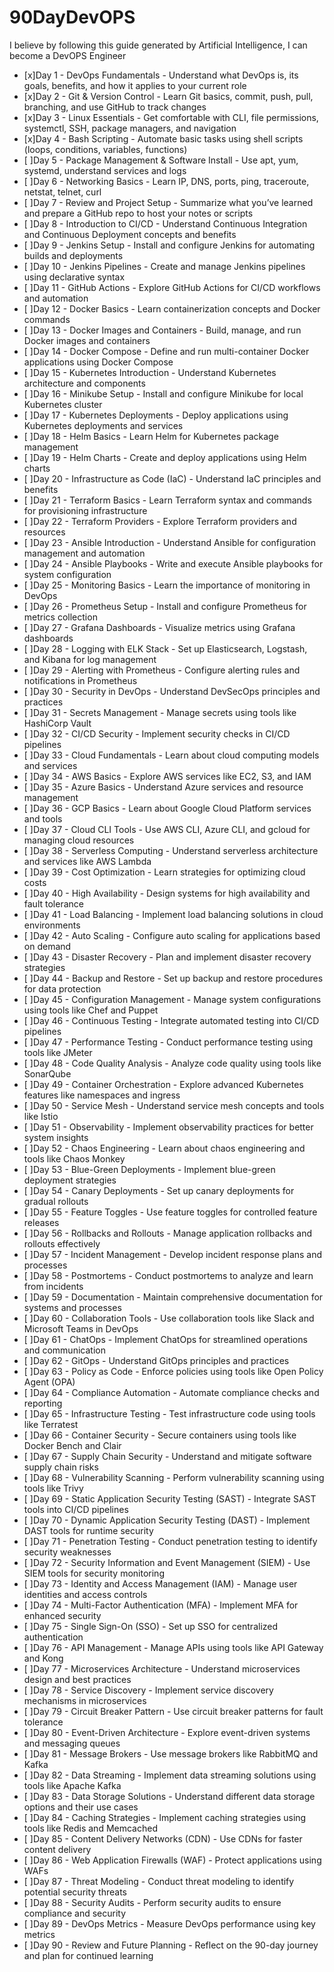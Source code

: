 # 90DayDevOPS
I believe by following this guide generated by Artificial Intelligence, I can become a DevOPS Engineer

- [x]Day 1 - DevOps Fundamentals - Understand what DevOps is, its goals, benefits, and how it applies to your current role
- [x]Day 2 - Git & Version Control - Learn Git basics, commit, push, pull, branching, and use GitHub to track changes
- [x]Day 3 - Linux Essentials - Get comfortable with CLI, file permissions, systemctl, SSH, package managers, and navigation
- [x]Day 4 - Bash Scripting - Automate basic tasks using shell scripts (loops, conditions, variables, functions)
- [ ]Day 5 - Package Management & Software Install - Use apt, yum, systemd, understand services and logs
- [ ]Day 6 - Networking Basics - Learn IP, DNS, ports, ping, traceroute, netstat, telnet, curl
- [ ]Day 7 - Review and Project Setup - Summarize what you’ve learned and prepare a GitHub repo to host your notes or scripts
- [ ]Day 8 - Introduction to CI/CD - Understand Continuous Integration and Continuous Deployment concepts and benefits
- [ ]Day 9 - Jenkins Setup - Install and configure Jenkins for automating builds and deployments
- [ ]Day 10 - Jenkins Pipelines - Create and manage Jenkins pipelines using declarative syntax
- [ ]Day 11 - GitHub Actions - Explore GitHub Actions for CI/CD workflows and automation
- [ ]Day 12 - Docker Basics - Learn containerization concepts and Docker commands
- [ ]Day 13 - Docker Images and Containers - Build, manage, and run Docker images and containers
- [ ]Day 14 - Docker Compose - Define and run multi-container Docker applications using Docker Compose
- [ ]Day 15 - Kubernetes Introduction - Understand Kubernetes architecture and components
- [ ]Day 16 - Minikube Setup - Install and configure Minikube for local Kubernetes cluster
- [ ]Day 17 - Kubernetes Deployments - Deploy applications using Kubernetes deployments and services
- [ ]Day 18 - Helm Basics - Learn Helm for Kubernetes package management
- [ ]Day 19 - Helm Charts - Create and deploy applications using Helm charts
- [ ]Day 20 - Infrastructure as Code (IaC) - Understand IaC principles and benefits
- [ ]Day 21 - Terraform Basics - Learn Terraform syntax and commands for provisioning infrastructure
- [ ]Day 22 - Terraform Providers - Explore Terraform providers and resources
- [ ]Day 23 - Ansible Introduction - Understand Ansible for configuration management and automation
- [ ]Day 24 - Ansible Playbooks - Write and execute Ansible playbooks for system configuration
- [ ]Day 25 - Monitoring Basics - Learn the importance of monitoring in DevOps
- [ ]Day 26 - Prometheus Setup - Install and configure Prometheus for metrics collection
- [ ]Day 27 - Grafana Dashboards - Visualize metrics using Grafana dashboards
- [ ]Day 28 - Logging with ELK Stack - Set up Elasticsearch, Logstash, and Kibana for log management
- [ ]Day 29 - Alerting with Prometheus - Configure alerting rules and notifications in Prometheus
- [ ]Day 30 - Security in DevOps - Understand DevSecOps principles and practices
- [ ]Day 31 - Secrets Management - Manage secrets using tools like HashiCorp Vault
- [ ]Day 32 - CI/CD Security - Implement security checks in CI/CD pipelines
- [ ]Day 33 - Cloud Fundamentals - Learn about cloud computing models and services
- [ ]Day 34 - AWS Basics - Explore AWS services like EC2, S3, and IAM
- [ ]Day 35 - Azure Basics - Understand Azure services and resource management
- [ ]Day 36 - GCP Basics - Learn about Google Cloud Platform services and tools
- [ ]Day 37 - Cloud CLI Tools - Use AWS CLI, Azure CLI, and gcloud for managing cloud resources
- [ ]Day 38 - Serverless Computing - Understand serverless architecture and services like AWS Lambda
- [ ]Day 39 - Cost Optimization - Learn strategies for optimizing cloud costs
- [ ]Day 40 - High Availability - Design systems for high availability and fault tolerance
- [ ]Day 41 - Load Balancing - Implement load balancing solutions in cloud environments
- [ ]Day 42 - Auto Scaling - Configure auto scaling for applications based on demand
- [ ]Day 43 - Disaster Recovery - Plan and implement disaster recovery strategies
- [ ]Day 44 - Backup and Restore - Set up backup and restore procedures for data protection
- [ ]Day 45 - Configuration Management - Manage system configurations using tools like Chef and Puppet
- [ ]Day 46 - Continuous Testing - Integrate automated testing into CI/CD pipelines
- [ ]Day 47 - Performance Testing - Conduct performance testing using tools like JMeter
- [ ]Day 48 - Code Quality Analysis - Analyze code quality using tools like SonarQube
- [ ]Day 49 - Container Orchestration - Explore advanced Kubernetes features like namespaces and ingress
- [ ]Day 50 - Service Mesh - Understand service mesh concepts and tools like Istio
- [ ]Day 51 - Observability - Implement observability practices for better system insights
- [ ]Day 52 - Chaos Engineering - Learn about chaos engineering and tools like Chaos Monkey
- [ ]Day 53 - Blue-Green Deployments - Implement blue-green deployment strategies
- [ ]Day 54 - Canary Deployments - Set up canary deployments for gradual rollouts
- [ ]Day 55 - Feature Toggles - Use feature toggles for controlled feature releases
- [ ]Day 56 - Rollbacks and Rollouts - Manage application rollbacks and rollouts effectively
- [ ]Day 57 - Incident Management - Develop incident response plans and processes
- [ ]Day 58 - Postmortems - Conduct postmortems to analyze and learn from incidents
- [ ]Day 59 - Documentation - Maintain comprehensive documentation for systems and processes
- [ ]Day 60 - Collaboration Tools - Use collaboration tools like Slack and Microsoft Teams in DevOps
- [ ]Day 61 - ChatOps - Implement ChatOps for streamlined operations and communication
- [ ]Day 62 - GitOps - Understand GitOps principles and practices
- [ ]Day 63 - Policy as Code - Enforce policies using tools like Open Policy Agent (OPA)
- [ ]Day 64 - Compliance Automation - Automate compliance checks and reporting
- [ ]Day 65 - Infrastructure Testing - Test infrastructure code using tools like Terratest
- [ ]Day 66 - Container Security - Secure containers using tools like Docker Bench and Clair
- [ ]Day 67 - Supply Chain Security - Understand and mitigate software supply chain risks
- [ ]Day 68 - Vulnerability Scanning - Perform vulnerability scanning using tools like Trivy
- [ ]Day 69 - Static Application Security Testing (SAST) - Integrate SAST tools into CI/CD pipelines
- [ ]Day 70 - Dynamic Application Security Testing (DAST) - Implement DAST tools for runtime security
- [ ]Day 71 - Penetration Testing - Conduct penetration testing to identify security weaknesses
- [ ]Day 72 - Security Information and Event Management (SIEM) - Use SIEM tools for security monitoring
- [ ]Day 73 - Identity and Access Management (IAM) - Manage user identities and access controls
- [ ]Day 74 - Multi-Factor Authentication (MFA) - Implement MFA for enhanced security
- [ ]Day 75 - Single Sign-On (SSO) - Set up SSO for centralized authentication
- [ ]Day 76 - API Management - Manage APIs using tools like API Gateway and Kong
- [ ]Day 77 - Microservices Architecture - Understand microservices design and best practices
- [ ]Day 78 - Service Discovery - Implement service discovery mechanisms in microservices
- [ ]Day 79 - Circuit Breaker Pattern - Use circuit breaker patterns for fault tolerance
- [ ]Day 80 - Event-Driven Architecture - Explore event-driven systems and messaging queues
- [ ]Day 81 - Message Brokers - Use message brokers like RabbitMQ and Kafka
- [ ]Day 82 - Data Streaming - Implement data streaming solutions using tools like Apache Kafka
- [ ]Day 83 - Data Storage Solutions - Understand different data storage options and their use cases
- [ ]Day 84 - Caching Strategies - Implement caching strategies using tools like Redis and Memcached
- [ ]Day 85 - Content Delivery Networks (CDN) - Use CDNs for faster content delivery
- [ ]Day 86 - Web Application Firewalls (WAF) - Protect applications using WAFs
- [ ]Day 87 - Threat Modeling - Conduct threat modeling to identify potential security threats
- [ ]Day 88 - Security Audits - Perform security audits to ensure compliance and security
- [ ]Day 89 - DevOps Metrics - Measure DevOps performance using key metrics
- [ ]Day 90 - Review and Future Planning - Reflect on the 90-day journey and plan for continued learning